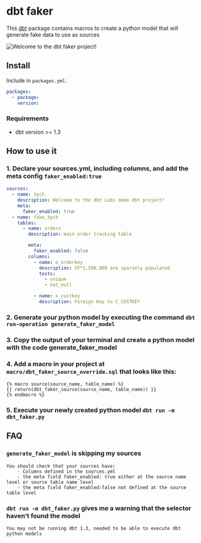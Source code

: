 # dbt faker 
This [dbt](https://docs.getdbt.com/docs/introduction) package contains macros to create a python model that will generate fake data to use as sources

![Welcome to the dbt faker project!](https://i.imgflip.com/4cfh9t.jpg)

## Install
Include in `packages.yml`:

```yaml
packages:
  - package: 
    version: 
```

### Requirements 
- dbt version >= 1.3

## How to use it 
### 1. Declare your sources.yml, including columns, and add the meta config `faker_enabled:true` 
```yaml
sources:
  - name: tpch
    description: Welcome to the dbt Labs demo dbt project! 
    meta:
      faker_enabled: true
  - name: fake_tpch
    tables:
      - name: orders
        description: main order tracking table

        meta:
          faker_enabled: false
        columns:
          - name: o_orderkey
            description: SF*1,500,000 are sparsely populated
            tests: 
              - unique
              - not_null

          - name: o_custkey
            description: Foreign Key to C_CUSTKEY
```

### 2. Generate your python model by executing the command `dbt run-operation generate_faker_model`

### 3. Copy the output of your terminal and create a python model with the code generate_faker_model

### 4. Add a macro in your project at `macro/dbt_faker_source_override.sql` that looks like this:

```
{% macro source(source_name, table_name) %}
{{ return(dbt_faker_source(source_name, table_name)) }}
{% endmacro %}
```

### 5. Execute your newly created python model `dbt run -m dbt_faker.py`

## FAQ

### `generate_faker_model` is skipping my sources   
    You should check that your sources have: 
        - Columns defined in the sources.yml
        - the meta field faker_enabled: true either at the source name level or source table name level
        - the meta field faker_enabled:false not defined at the source table level 

### `dbt run -m dbt_faker.py` gives me a warning that the selector haven't found the model
    You may not be running dbt 1.3, needed to be able to execute dbt python models
